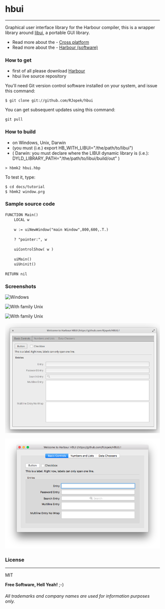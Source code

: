 # **hbui**
---
Graphical user interface library for the Harbour compiler, this is a wrapper library around [libui](https://github.com/andlabs/libui), a portable GUI library.

- Read more about the - [Cross platform](https://en.wikipedia.org/wiki/Cross-platform)
- Read more about the - [Harbour (software)](https://en.wikipedia.org/wiki/Harbour_(software))

### How to get
- first of all please download [Harbour](https://github.com/harbour/core)
- hbui live source repository

You'll need Git version control software installed on your system, and issue this command:
```
$ git clone git://github.com/RJopek/hbui
```
You can get subsequent updates using this command:

```
git pull
```

### How to build
- on Windows, Unix, Darwin
- (you must (i.e.) export HB_WITH_LIBUI="/the/path/to/libui")
-   ( Darwin: you must declare where the LIBUI dynamic library is (i.e.): DYLD_LIBRARY_PATH="/the/path/to/libui/build/out" )  

```
> hbmk2 hbui.hbp
```
To test it, type:
```
$ cd docs/tutorial
$ hbmk2 window.prg
```

### Sample source code
```
FUNCTION Main()
    LOCAL w

    w := uiNewWindow("main Window",800,600,.T.)

    ? "pointer:", w

    uiControlShow( w )

    uiMain()
    uiUninit()

RETURN nil
```

### Screenshots
![Windows](docs/tutorial/window_window.png "Windows 10 desktop")

![With family Unix](docs/tutorial/window_freebsd.png "With family Unix FreeBSD desktop MATE, based on GNOME 2.32.")

![With family Unix](docs/tutorial/window_solaris.png "With family Unix Oracle Solaris desktop, based on GNOME 2.30.")

![GNU/Linux](docs/tutorial/window_elementary.png "With family Linux Elementary desktop Pantheon, based on GNOME")

![OS X](docs/tutorial/window_darwin.png "Desktop Aqua in OS X")

### License
---
MIT

**Free Software, Hell Yeah!** ;-)

###### All trademarks and company names are used for information purposes only.
